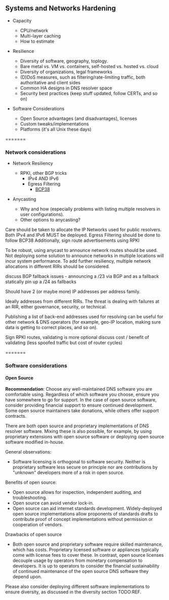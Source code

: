 
## Systems and Networks Hardening

* Capacity
  - CPU/network
  - Multi-layer caching
  - How to estimate
* Resilience
  - Diversity of software, geography, toplogy.
  - Bare metal vs. VM vs. containers, self-hosted vs. hosted vs. cloud
  - Diversity of organizations, legal frameworks
  - (D)DoS measures, such as filtering/rate-limiting traffic, both authoritative and client sides
  - Common HA designs in DNS resolver space
  - Security best practices (keep stuff updated, follow CERTs, and so on)

* Software Considerations
  - Open Source advantages (and disadvantages), licenses
  - Custom tweaks/implementations
  - Platforms (it's all Unix these days)


=======
### Network considerations

* Network Resiliency
  - RPKI, other BGP tricks
    - IPv4 AND IPv6
    - Egress Filtering
        - [BCP38](https://www.rfc-editor.org/rfc/rfc2827.html)

* Anycasting
  - Why and how (especially problems with listing multiple resolvers in user configurations).
  - Other options to anycasting?


Care should be taken to allocate the IP Networks used for public resolvers.
Both IPv4 and IPv6 MUST be deployed.
Egress Filtering should be done to follow BCP38
Additionally, sign route advertisements using RPKI

To be robust, using anycast to announce network routes should be used.
Not deploying some solution to announce networks in multiple locations will incur system performance.
To add further resiliency, multiple network allocations in different RIRs should be considered.

discuss BGP fallback issues - announcing a /23 via BGP and as a fallback statically pin up a /24 as fallbacks

Should have 2 (or maybe more) IP addresses per address family.

Ideally addresses from different RIRs. The threat is dealing with failures at an RIR, either governance, security, or technical.


Publishing a list of back-end addresses used for resolving can be useful for other network & DNS operators (for example, geo-IP location, making sure data is getting to correct places, and so on).

Sign RPKI routes, validating is more optional
discuss cost / benefit of validating (less spoofed traffic but cost of router cycles)


=======
### Software considerations

#### Open Source

**Recommendation**: Choose any well-maintained DNS software you are comfortable using. Regardless of which software you choose, ensure you have somewhere to go for support. In the case of open source software, consider providing financial support to ensure continued development. Some open source maintainers take donations, while others offer support contracts.

There are both open source and proprietary implementations of DNS resolver software. Mixing these is also possible, for example, by using proprietary extensions with open source software or deploying open source software modified in-house.

General observations:
  - Software licensing is orthogonal to software security. Neither is proprietary software less secure on principle nor are contributions by "unknown" developers more of a risk in open source.

Benefits of open source:
  - Open source allows for inspection, independent auditing, and troubleshooting.
  - Open source can avoid vendor lock-in.
  - Open source can aid internet standards development. Widely-deployed open source implementations allow proponents of standards drafts to contribute proof of concept implementations without permission or cooperation of vendors.

Drawbacks of open source
  - Both open source and proprietary software require skilled maintenance, which has costs. Proprietary licensed software or appliances typically come with license fees to cover these. In contrast, open source licenses decouple usage by operators from monetary compensation to developers. It is up to operators to consider the financial sustainability of continued maintenance of the open source DNS software they depend upon.

Please also consider deploying different software implementations to ensure diversity, as discussed in the diversity section TODO:REF.
